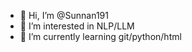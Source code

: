 - 👋 Hi, I’m @Sunnan191
- 👀 I’m interested in NLP/LLM
- 🌱 I’m currently learning git/python/html

<!---
Mango72/Mango72 is a ✨ special ✨ repository because its `README.md` (this file) appears on your GitHub profile.
You can click the Preview link to take a look at your changes.
--->
